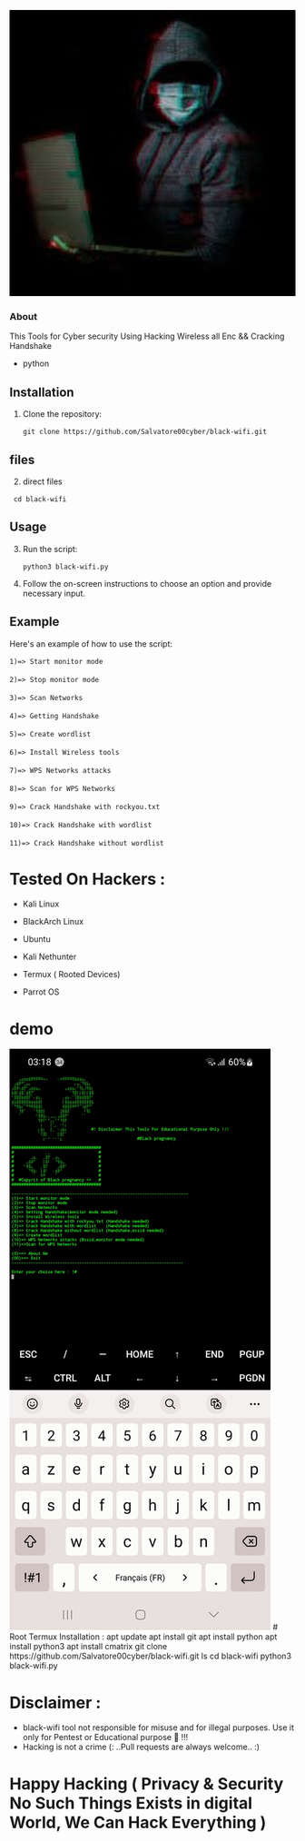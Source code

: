 ![Logo](slv.jpg)
### About
This Tools for Cyber security Using Hacking Wireless all Enc && Cracking Handshake

- python

## Installation

1. Clone the repository:

    ```
    git clone https://github.com/Salvatore00cyber/black-wifi.git 
    ```
## files
2. direct files
  ```
   cd black-wifi
   ```
## Usage

3. Run the script:

    ```
    python3 black-wifi.py
    ```

2. Follow the on-screen instructions to choose an option and provide necessary input.

## Example

Here's an example of how to use the script:


    1)=> Start monitor mode

    2)=> Stop monitor mode

    3)=> Scan Networks   

    4)=> Getting Handshake

    5)=> Create wordlist

    6)=> Install Wireless tools                  

    7)=> WPS Networks attacks 

    8)=> Scan for WPS Networks

    9)=> Crack Handshake with rockyou.txt

    10)=> Crack Handshake with wordlist

    11)=> Crack Handshake without wordlist
# Tested On Hackers :

* Kali Linux

* BlackArch Linux

* Ubuntu

* Kali Nethunter

* Termux ( Rooted Devices)

* Parrot OS
# demo
<img src="./slvat.png" alt="ig">
# Root Termux Installation : 
    apt update 
    apt install git 
    apt install python
    apt install python3
    apt install cmatrix
    git clone https://github.com/Salvatore00cyber/black-wifi.git
    ls
    cd black-wifi 
    python3 black-wifi.py


# Disclaimer :
* black-wifi tool not responsible for misuse and for illegal purposes. Use it only for Pentest or Educational purpose 🏴 !!!
* Hacking is not a crime 
(: ..Pull requests are always welcome.. :)
# Happy Hacking ( Privacy & Security No Such Things Exists in digital World, We Can Hack Everything )
